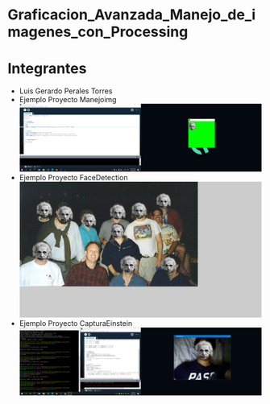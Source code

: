 # Graficacion_Avanzada_Manejo_de_imagenes_con_Processing
# Integrantes
* Luis Gerardo Perales Torres
* Ejemplo Proyecto Manejoimg
!["Pantalla Verde"](img.png)
* Ejemplo  Proyecto FaceDetection
!["FaceDetector"](img2.png)
* Ejemplo Proyecto CapturaEinstein
!["Rostro Detector"](img3.png)